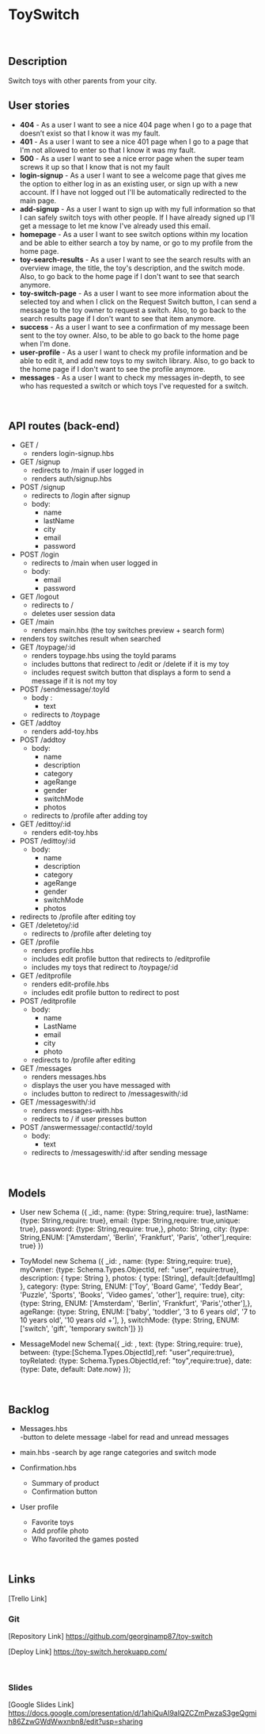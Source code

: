 # ToySwitch
<br>

## Description
Switch toys with other parents from your city.
<br>

## User stories
- **404** - As a user I want to see a nice 404 page when I go to a page that doesn’t exist so that I know it was my fault.
- **401** - As a user I want to see a nice 401 page when I go to a page that I'm not allowed to enter so that I know it was my fault.
- **500** - As a user I want to see a nice error page when the super team screws it up so that I know that is not my fault
- **login-signup** - As a user I want to see a welcome page that gives me the option to either log in as an existing user, or sign up with a new account. If I have not logged out I'll be automatically redirected to the main page.
- **add-signup** - As a user I want to sign up with my full information so that I can safely switch toys with other people. If I have already signed up I'll get a message to let me know I've already used this email.
- **homepage** - As a user I want to see switch options within my location and be able to either search a toy by name, or go to my profile from the home page.
- **toy-search-results** - As a user I want to see the search results with an overview image, the title, the toy's description, and the switch mode. Also, to go back to the home page if I don't want to see that search anymore.
- **toy-switch-page** - As a user I want to see more information about the selected toy and when I click on the Request Switch button, I can send a message to the toy owner to request a switch. Also, to go back to the search results page if I don't want to see that item anymore.
- **success** - As a user I want to see a confirmation of my message been sent to the toy owner. Also, to be able to go back to the home page when I'm done.
- **user-profile** - As a user I want to check my profile information and be able to edit it, and add new toys to my switch library. Also, to go back to the home page if I don't want to see the profile anymore.
- **messages** - As a user I want to check my messages in-depth, to see who has requested a switch or which toys I've requested for a switch.
<br>

## API routes (back-end)

- GET / 
  - renders login-signup.hbs
- GET /signup
  - redirects to /main if user logged in
  - renders auth/signup.hbs
- POST /signup
  - redirects to /login after signup
  - body:
    - name
    - lastName
    - city
    - email
    - password
- POST /login
  - redirects to /main when user logged in
  - body:
    - email
    - password
- GET /logout
  - redirects to /
  - deletes user session data
- GET /main
  - renders main.hbs (the toy switches preview + search form)
 - renders toy switches result when searched
- GET /toypage/:id
  - renders toypage.hbs using the toyId params
  - includes buttons that redirect to /edit or /delete if it is my toy
  - includes request switch button that displays a form to send a message if it is not my toy
- POST /sendmessage/:toyId
  - body :
    - text
  - redirects to /toypage
- GET /addtoy
  - renders add-toy.hbs
- POST /addtoy
  - body: 
     - name
     - description
     - category
     - ageRange
     - gender
     - switchMode
     - photos
  - redirects to /profile after adding toy
- GET /edittoy/:id
  - renders edit-toy.hbs
- POST /edittoy/:id
  - body: 
     - name
     - description
     - category
     - ageRange
     - gender
     - switchMode
     - photos
 - redirects to /profile after editing toy
- GET /deletetoy/:id
  - redirects to /profile after deleting toy
- GET /profile
  - renders profile.hbs
  - includes edit profile button that redirects to /editprofile
  - includes my toys that redirect to /toypage/:id
- GET /editprofile
  - renders edit-profile.hbs
  - includes edit profile button to redirect to post
- POST /editprofile
  - body:
    - name
    - LastName
    - email
    - city
    - photo
  - redirects  to /profile after editing
- GET /messages
  - renders messages.hbs 
  - displays the user you have messaged with
  - includes button to redirect to /messageswith/:id
- GET /messageswith/:id
  - renders messages-with.hbs
  - redirects to / if user presses button
- POST /answermessage/:contactId/:toyId
  - body: 
    - text
  - redirects to /messageswith/:id after sending message

<br>

## Models
 
 - User 
    new Schema ({
     	_id:,
      name: {type: String,require: true},
      lastName: {type: String,require: true},
      email: {type: String,require: true,unique: true},
      password: {type: String,require: true,},
      photo: String,
      city: {type: String,ENUM: ['Amsterdam', 'Berlin', 'Frankfurt', 'Paris', 'other'],require: true}
		})
          
  - ToyModel 
    new Schema ({
      _id: ,
      name: {type: String,require: true},
      myOwner: {type: Schema.Types.ObjectId, ref: "user", require:true},
      description: { type: String },
      photos: { type: [String], default:[defaultImg] },
      category: {type: String, ENUM: ['Toy', 'Board Game', 'Teddy Bear', 'Puzzle', 'Sports', 'Books', 'Video games', 'other'], require: true},
      city: {type: String, ENUM: ['Amsterdam', 'Berlin', 'Frankfurt', 'Paris','other'],},
      ageRange: {type: String, ENUM: ['baby', 'toddler', '3 to 6 years old', '7 to 10 years old', '10 years old +'], },
      switchMode: {type: String, ENUM: ['switch', 'gift', 'temporary switch']}
    })

  - MessageModel
    new Schema({
      _id: ,
      text: {type: String,require: true},
      between: {type:[Schema.Types.ObjectId],ref: "user",require:true},
      toyRelated: {type: Schema.Types.ObjectId,ref: "toy",require:true},
      date: {type: Date, default: Date.now}
      });
    
    <br>
    
## Backlog

- Messages.hbs  
    -button to delete message
    -label for read and unread messages

- main.hbs
    -search by age range categories and switch mode

 - Confirmation.hbs
    - Summary of product
    - Confirmation button
    
 - User profile
    - Favorite toys
    - Add profile photo
    - Who favorited the games posted
    
    
<br>

## Links
[Trello Link]


### Git
[Repository Link]
https://github.com/georginamp87/toy-switch

[Deploy Link]
https://toy-switch.herokuapp.com/


<br>

### Slides
[Google Slides Link]
https://docs.google.com/presentation/d/1ahiQuAI9aIQZCZmPwzaS3geQgmih86ZzwGWdWwxnbn8/edit?usp=sharing